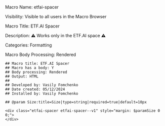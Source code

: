 Macro Name: etfai-spacer

Visibility: Visible to all users in the Macro Browser

Macro Title: ETF.AI Spacer

Description: ⚠️ Works only in the ETF.AI space ⚠️

Categories: Formatting

Macro Body Processing: Rendered

```
## Macro title: ETF.AI Spacer
## Macro has a body: Y
## Body processing: Rendered
## Output: HTML
##
## Developed by: Vasily Fomchenko
## Date created: 05/12/2024
## Installed by: Vasily Fomchenko

## @param Size:title=Size|type=string|required=true|default=10px

<div class="etfai-spacer etfai-spacer--v1" style="margin: $paramSize 0 0;">
</div>
```
